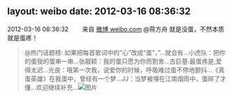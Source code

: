 layout: weibo
date: 2012-03-16 08:36:32
---
2012-03-16 08:36:32  &nbsp;&nbsp;&nbsp;&nbsp;&nbsp;&nbsp; 来自 <a href="http://weibo.com/" rel="nofollow">微博 weibo.com</a>
@蒋方舟 就是没蛋，不然本质就是蛋疼！
>  @热门话题榜: 如果把每首歌词中的“心”改成“蛋”，”…就会有…小虎队：把你的蛋我的蛋串一串…张靓颖：我的蛋只愿为你而割舍…古巨基:最蛋疼是,爱得太迟…光良：哦第一次我，说爱你的时候，呼吸难过蛋不停地颤抖…《真蛋英雄》在我蛋中，曾经有一个梦…JJ：当梦被埋在江南烟雨中，蛋碎了才懂…欢迎继续补充…   ​​​
>  ![图片](https://ww2.sinaimg.cn/large/64c3291cjw1dr0rba3012j.jpg)
